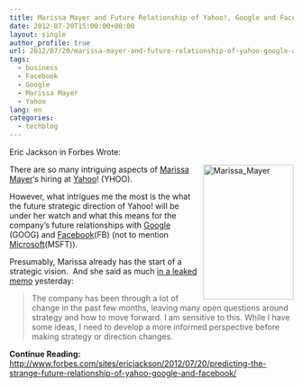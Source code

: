 ```yaml
---
title: Marissa Mayer and Future Relationship of Yahoo!, Google and Facebook
date: 2012-07-20T15:00:00+00:00
layout: single
author_profile: true
url: 2012/07/20/marissa-mayer-and-future-relationship-of-yahoo-google-and-facebook/
tags:
  - business
  - Facebook
  - Google
  - Marissa Mayer
  - Yahoo
lang: en
categories: 
  - techblog
---
```

Eric Jackson in Forbes Wrote:

<a href="http://lh6.ggpht.com/-t0zdDVWPZgE/UAlrcjD2gPI/AAAAAAAAGhg/DL0GS5gRRGo/s1600-h/Marissa_Mayer%25255B5%25255D.jpg" target="_blank"><img title="Marissa_Mayer" border="0" alt="Marissa_Mayer" align="right" src="http://lh3.ggpht.com/-CVg021NsM_s/UAlrfGFJMzI/AAAAAAAAGho/yFAbs3QZEQQ/Marissa_Mayer_thumb%25255B2%25255D.jpg?imgmax=800" width="160" height="240" /></a>There are so many intriguing aspects of [Marissa Mayer](http://www.forbes.com/profile/marissa-mayer/)‘s hiring at [Yahoo](http://www.forbes.com/companies/yahoo/)! (YHOO). 

However, what intrigues me the most is the what the future strategic direction of Yahoo! will be under her watch and what this means for the company’s future relationships with [Google](http://www.forbes.com/companies/google/) (GOOG) and [Facebook](http://www.forbes.com/companies/facebook/)(FB) (not to mention [Microsoft](http://www.forbes.com/companies/microsoft/)(MSFT)). 

Presumably, Marissa already has the start of a strategic vision.  And she said as much [in a leaked memo](http://allthingsd.com/20120719/yes-keep-moving-marissa-mayers-first-memo-to-yahoos-natch/) yesterday: 

> The company has been through a lot of change in the past few months, leaving many open questions around strategy and how to move forward. I am sensitive to this. While I have some ideas, I need to develop a more informed perspective before making strategy or direction changes.

**Continue Reading:** <http://www.forbes.com/sites/ericjackson/2012/07/20/predicting-the-strange-future-relationship-of-yahoo-google-and-facebook/>